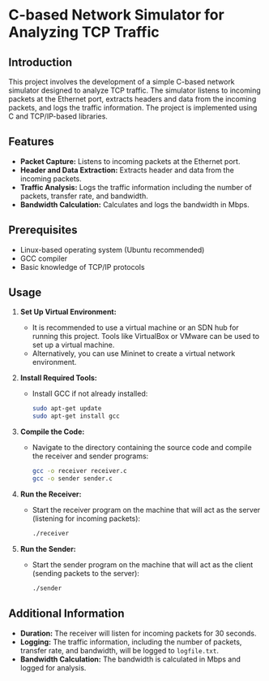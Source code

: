 
# C-based Network Simulator for Analyzing TCP Traffic

## Introduction

This project involves the development of a simple C-based network simulator designed to analyze TCP traffic. The simulator listens to incoming packets at the Ethernet port, extracts headers and data from the incoming packets, and logs the traffic information. The project is implemented using C and TCP/IP-based libraries.

## Features

- **Packet Capture:** Listens to incoming packets at the Ethernet port.
- **Header and Data Extraction:** Extracts header and data from the incoming packets.
- **Traffic Analysis:** Logs the traffic information including the number of packets, transfer rate, and bandwidth.
- **Bandwidth Calculation:** Calculates and logs the bandwidth in Mbps.

## Prerequisites

- Linux-based operating system (Ubuntu recommended)
- GCC compiler
- Basic knowledge of TCP/IP protocols

## Usage

1. **Set Up Virtual Environment:**
   - It is recommended to use a virtual machine or an SDN hub for running this project. Tools like VirtualBox or VMware can be used to set up a virtual machine.
   - Alternatively, you can use Mininet to create a virtual network environment.

2. **Install Required Tools:**
   - Install GCC if not already installed:
     ```bash
     sudo apt-get update
     sudo apt-get install gcc
     ```

3. **Compile the Code:**
   - Navigate to the directory containing the source code and compile the receiver and sender programs:
     ```bash
     gcc -o receiver receiver.c
     gcc -o sender sender.c
     ```

4. **Run the Receiver:**
   - Start the receiver program on the machine that will act as the server (listening for incoming packets):
     ```bash
     ./receiver
     ```

5. **Run the Sender:**
   - Start the sender program on the machine that will act as the client (sending packets to the server):
     ```bash
     ./sender
     ```
 ## Additional Information

- **Duration:** The receiver will listen for incoming packets for 30 seconds.
- **Logging:** The traffic information, including the number of packets, transfer rate, and bandwidth, will be logged to `logfile.txt`.
- **Bandwidth Calculation:** The bandwidth is calculated in Mbps and logged for analysis.
  






